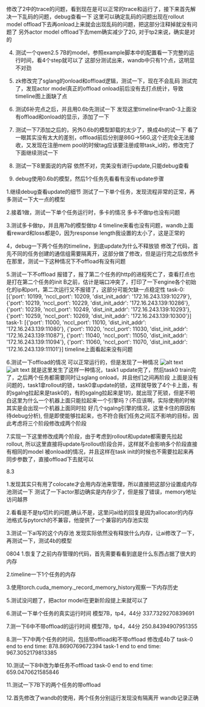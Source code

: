 修改了2中的trace的问题，看到现在是可以正常的trace和运行了，接下来首先解决一下乱码的问题，debug查看一下
这里可以确定乱码的问题出现在rollout model offload下去再onload上来就会出现乱码的问题，把这部分注释掉就没有问题了
另外actor model offload下去mem确实减少了2G, 对于tp2来说，确实是对的

4. 测试一个qwen2.5 7B的model，参照example脚本中的配置看一下完整的运行时间，看4个step就可以了
这部分测试出来，wandb中只有1个点，这明显不对劲

6. zk修改完了sglang的onload和offload逻辑，测试一下，现在不会乱码
测试完了，发现actor model真正的offload onload前后没有去打点统计，导致timeline图上面缺了点

7. 测试6补完点之后，并且用0.6b先测试一下
发现这里timeline中ran0-3上面没有offload和onload的显示，添加了一下

8. 测试一下7添加之后的，另外0.6b的模型卸载的太少了，换成4b的试一下
看了一眼其实没有太大的差别，offload前后分别是86G->56G,这个还完全无法接收，又发现在注册mem pool的时候tag应该要注册成带task_id的，修改完了下面继续测试一下

9. 测试一下8里面说的内容
依然不对，完美没有进行update,只能debug查看

10. debug使用0.6b的模型，然后1个任务先看看有没有update步骤


1.继续debug查看update的细节
测试了一下单个任务，发现流程非常的正常，再多测试一下大一点的模型

2.接着1做，测试一下单个任务运行时，多卡的情况
多卡不做tp也没有问题

3.测试多卡做tp，并且用7b的模型做tp 4
timeline来看也没有问题，wandb上面看reward和loss都是0，因为response length我设置的太小了，这是正常的

4，debug一下两个任务的timeline，到底update为什么不释放锁
修改了代码，首先不同的任务创建的通信组需要隔离开，这部分做了修改，但是运行完之后依然卡在那里，测试一下这种情况下不offload有没有问题

5.测试一下不offload
报错了，报了第二个任务的http的进程死亡了，查看打点也是打在第二个任务的init B之前，估计是端口冲突了，打印了一下engine各个初始化的ip和port，第二次运行又不报错了，这部分可能欠缺一点稳定性
task-0: [{'port': 10199, 'nccl_port': 10209, 'dist_init_addr': '172.16.243.139:10279'}, {'port': 10219, 'nccl_port': 10229, 'dist_init_addr': '172.16.243.139:10286'}, {'port': 10239, 'nccl_port': 10249, 'dist_init_addr': '172.16.243.139:10293'}, {'port': 10259, 'nccl_port': 10269, 'dist_init_addr': '172.16.243.139:10300'}]
task-1: [{'port': 11000, 'nccl_port': 11010, 'dist_init_addr': '172.16.243.139:11080'}, {'port': 11020, 'nccl_port': 11030, 'dist_init_addr': '172.16.243.139:11087'}, {'port': 11040, 'nccl_port': 11050, 'dist_init_addr': '172.16.243.139:11094'}, {'port': 11060, 'nccl_port': 11070, 'dist_init_addr': '172.16.243.139:11101'}]
timeline上面看起来没有问题

6.测试一下offload的情况
可以正常运行的，但是发现了一种情况
![alt text](image.png)
![alt text](image-1.png)
就是这里发生了这样一种情况，task1 update完了，然后task0 train完了，之后两个任务都需要同时让sglang onload，并且他们之间再阶段
上面是没有问题的，task1拿rollout的锁，task0拿update的锁，这样就导致了4个卡上面，有的sgalng拉起来是task0的，有的sgalng拉起来是1的，就出现了死锁，但是不明白这里为什么一个机器上面只能拉起来一个引擎吗？(不应该啊，实际使用的时候其实是会出现一个机器上面同时拉
好几个sgalng引擎的情况，这里卡住的原因有待debug分析), 但是即使能够拉起来，也不符合我们任务之间互不影响的目标，因此考虑将三个阶段修改成两个阶段

7.实现一下这里修改成两个阶段，由于考虑到rollout和update都需要先拉起rollout, 所以这里直接将update与rollout阶段合并，这样就不会影响多个阶段直接有相同的model 被onload的情况，并且这样在task init的时候也不需要拉起来再同步参数了，直接offload下去就可以



8.3

1.发现其实只有用了colocate才会用内存池来管理，所以直接把这部分设置成内存池测试一下
测试了一下actor那边确实是内存少了，但是报了错误，memory地址访问越界

2.看看是不是tp切片的问题,确认不是，这里问ai给的回复是因为allocator的内存池格式与pytorch的不兼容，他提供了一个兼容的内存池实现

3.测试一下ai写的这个内存池
发现实际依然没有释放什么内存，让ai修改了一下，再测试一下，测试4b的模型


0804
1.恢复了之前内存管理的代码，首先需要看看到底是什么东西占据了很大的内存

2.timeline一下1个任务的内存

3.使用torch.cuda_memory._record_memory_history观察一下内存历史

5.测试没问题了，把actor model在更新阶段提上来就可以了

6.测试一下单个任务的真实运行时间
模型7B，tp4，44分
337.7329270839691

7.测一下6中不带offload的运行时间
模型7B，tp4，44分
250.84394907951355

8.测一下7中两个任务的时间，包括带offload和不带offload
修改成4b了
task-0 end to end time: 878.8690769672394
task-1 end to end time: 967.3052179813385


10.测试一下8中改为单任务不offload
task-0 end to end time: 659.0470621585846


11.测试一下7B下的两个任务的带offload


12.首先修改了wandb的使用，两个任务分别运行发现没有隔离开
wandb记录正确
